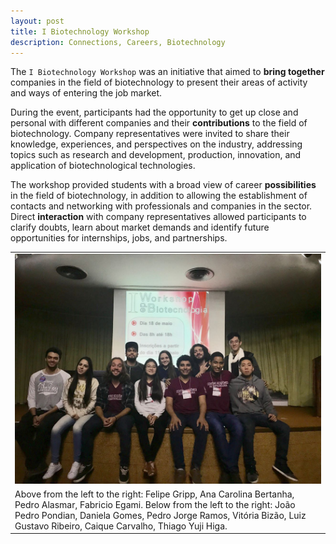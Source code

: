 ```yaml
---
layout: post
title: I Biotechnology Workshop
description: Connections, Careers, Biotechnology
---
```


The `I Biotechnology Workshop` was an initiative that aimed to **bring together** companies in the field of biotechnology to present their areas of activity and ways of entering the job market.

During the event, participants had the opportunity to get up close and personal with different companies and their **contributions** to the field of biotechnology. Company representatives were invited to share their knowledge, experiences, and perspectives on the industry, addressing topics such as research and development, production, innovation, and application of biotechnological technologies.

The workshop provided students with a broad view of career **possibilities** in the field of biotechnology, in addition to allowing the establishment of contacts and networking with professionals and companies in the sector. Direct **interaction** with company representatives allowed participants to clarify doubts, learn about market demands and identify future opportunities for internships, jobs, and partnerships.

|                                                                                                                                                                                                                                                                       |
|-----------------------------------------------------------------------------------------------------------------------------------------------------------------------------------------------------------------------------------------------------------------------|
| ![](images/workshop.jpg)                                                                                                                                                                                                                                              |
| Above from the left to the right: Felipe Gripp, Ana Carolina Bertanha, Pedro Alasmar, Fabricio Egami. Below from the left to the right: João Pedro Pondian, Daniela Gomes, Pedro Jorge Ramos, Vitória Bizão, Luiz Gustavo Ribeiro, Caique Carvalho, Thiago Yuji Higa. |

